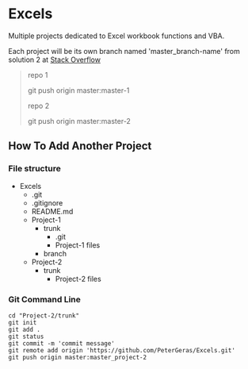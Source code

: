 # Excels
Multiple projects dedicated to Excel workbook functions and VBA.


Each project will be its own branch named 'master_branch-name' from solution 2 at [Stack Overflow](https://stackoverflow.com/questions/14679614/whats-the-best-practice-for-putting-multiple-projects-in-a-git-repository)

> repo 1
> 
> git push origin master:master-1
> 
> repo 2
> 
> git push origin master:master-2


## How To Add Another Project

### File structure

- Excels
  - .git
  - .gitignore
  - README.md
  - Project-1
    - trunk
      - .git
	  - Project-1 files
	- branch
  - Project-2
    - trunk
	  - Project-2 files


### Git Command Line

```git
cd "Project-2/trunk"
git init
git add .
git status
git commit -m 'commit message'
git remote add origin 'https://github.com/PeterGeras/Excels.git'
git push origin master:master_project-2
```